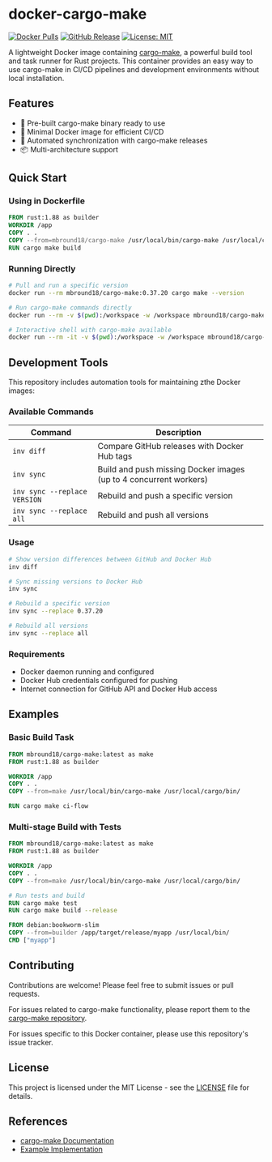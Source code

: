 # docker-cargo-make

[![Docker Pulls](https://img.shields.io/docker/pulls/mbround18/cargo-make)](https://hub.docker.com/r/mbround18/cargo-make)
[![GitHub Release](https://img.shields.io/github/v/release/sagiegurari/cargo-make)](https://github.com/sagiegurari/cargo-make/releases)
[![License: MIT](https://img.shields.io/badge/License-MIT-yellow.svg)](LICENSE)

A lightweight Docker image containing [cargo-make], a powerful build tool and task runner for Rust projects. This container provides an easy way to use cargo-make in CI/CD pipelines and development environments without local installation.

[cargo-make]: https://github.com/sagiegurari/cargo-make

## Features

- 🚀 Pre-built cargo-make binary ready to use
- 🐳 Minimal Docker image for efficient CI/CD
- 🔄 Automated synchronization with cargo-make releases
- 📦 Multi-architecture support

## Quick Start

### Using in Dockerfile

```Dockerfile
FROM rust:1.88 as builder
WORKDIR /app
COPY . .
COPY --from=mbround18/cargo-make /usr/local/bin/cargo-make /usr/local/cargo/bin/
RUN cargo make build
```

### Running Directly

```bash
# Pull and run a specific version
docker run --rm mbround18/cargo-make:0.37.20 cargo make --version

# Run cargo-make commands directly
docker run --rm -v $(pwd):/workspace -w /workspace mbround18/cargo-make cargo make build

# Interactive shell with cargo-make available
docker run --rm -it -v $(pwd):/workspace -w /workspace mbround18/cargo-make sh
```

## Development Tools

This repository includes automation tools for maintaining zthe Docker images:

### Available Commands

| Command                      | Description                                                       |
| ---------------------------- | ----------------------------------------------------------------- |
| `inv diff`                   | Compare GitHub releases with Docker Hub tags                      |
| `inv sync`                   | Build and push missing Docker images (up to 4 concurrent workers) |
| `inv sync --replace VERSION` | Rebuild and push a specific version                               |
| `inv sync --replace all`     | Rebuild and push all versions                                     |

### Usage

```bash
# Show version differences between GitHub and Docker Hub
inv diff

# Sync missing versions to Docker Hub
inv sync

# Rebuild a specific version
inv sync --replace 0.37.20

# Rebuild all versions
inv sync --replace all
```

### Requirements

- Docker daemon running and configured
- Docker Hub credentials configured for pushing
- Internet connection for GitHub API and Docker Hub access

## Examples

### Basic Build Task

```dockerfile
FROM mbround18/cargo-make:latest as make
FROM rust:1.88 as builder

WORKDIR /app
COPY . .
COPY --from=make /usr/local/bin/cargo-make /usr/local/cargo/bin/

RUN cargo make ci-flow
```

### Multi-stage Build with Tests

```dockerfile
FROM mbround18/cargo-make:latest as make
FROM rust:1.88 as builder

WORKDIR /app
COPY . .
COPY --from=make /usr/local/bin/cargo-make /usr/local/cargo/bin/

# Run tests and build
RUN cargo make test
RUN cargo make build --release

FROM debian:bookworm-slim
COPY --from=builder /app/target/release/myapp /usr/local/bin/
CMD ["myapp"]
```

## Contributing

Contributions are welcome! Please feel free to submit issues or pull requests.

For issues related to cargo-make functionality, please report them to the [cargo-make repository](https://github.com/sagiegurari/cargo-make/issues).

For issues specific to this Docker container, please use this repository's issue tracker.

## License

This project is licensed under the MIT License - see the [LICENSE](LICENSE) file for details.

## References

- [cargo-make Documentation](https://github.com/sagiegurari/cargo-make)
- [Example Implementation](https://github.com/mbround18/valheim-docker/blob/ab63fe348eb1b7425508b461e4835ca43676db2e/Dockerfile.odin#L32)
